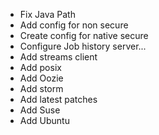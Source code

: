- Fix Java Path
- Add config for non secure
- Create config for native secure
- Configure Job history server...
- Add streams client
- Add posix
- Add Oozie
- Add storm
- Add latest patches
- Add Suse
- Add Ubuntu